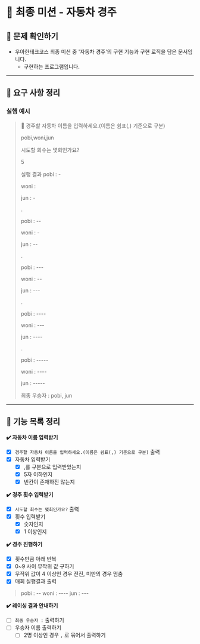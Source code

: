 # 🦋 최종 미션 - 자동차 경주

## **👀 문제 확인하기**

- 우아한테크코스 최종 미션 중 '자동차 경주'의 구현 기능과 구현 로직을 담은 문서입니다.
    - 구현하는 프로그램입니다.

---

## 📌 **요구 사항 정리**

### 실행 예시

> <aside>
> 🚗 경주할 자동차 이름을 입력하세요.(이름은 쉼표(,) 기준으로 구분)
>
> pobi,woni,jun
>
> 시도할 회수는 몇회인가요?
> 
> 5
>
> 실행 결과 
> pobi : -
>
>woni :
>
>jun : -
>
>.
>
>pobi : --
>
>woni : -
>
>jun : --
>
>.
>
>pobi : ---
>
>woni : --
>
>jun : ---
>
>.
>
>pobi : ----
>
>woni : ---
>
>jun : ----
>
>.
>
>
>pobi : -----
>
>woni : ----
>
>jun : -----
>
>
>최종 우승자 : pobi, jun
>
></aside>


---

## 📝 **기능 목록 정리**

**✔️ 자동차 이름 입력받기**

- [x]  `경주할 자동차 이름을 입력하세요.(이름은 쉼표(,) 기준으로 구분)` 출력
- [x]  자동차 입력받기
    - [x]  ,를 구분으로 입력받았는지
    - [x]  5자 이하인지
    - [x]  빈칸이 존재하진 않는지

**✔️ 경주 횟수 입력받기**

- [x]  `시도할 회수는 몇회인가요?` 출력
- [x]  횟수 입력받기
    - [x]  숫자인지
    - [x]  1 이상인지

**✔️ 경주 진행하기**

- [x]  횟수만큼 아래 반복
- [x]  0~9 사이 무작위 값 구하기
- [x]  무작위 값이 4 이상인 경우 전진, 미만의 경우 멈춤
- [x]  매회 실행결과 출력

  > pobi : --
  woni : ----
  jun : ---
>

**✔️ 레이싱 결과 안내하기**

- [ ]  `최종 우승자 :` 출력하기
- [ ]  우승자 이름 출력하기
    - [ ]  2명 이상인 경우 `,`  로 묶어서 출력하기